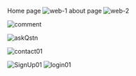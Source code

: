 Home page
![web-1](https://github.com/anuj9631/Forum-website-chatsphere/assets/124524155/dbe4b8f0-72a0-4693-968a-1bfb34e9dd6e)
about page 
![web-2](https://github.com/anuj9631/Forum-website-chatsphere/assets/124524155/137819a7-0df2-46da-9a32-7042022fcfbd)

![comment](https://github.com/anuj9631/Forum-website-chatsphere/assets/124524155/f35ec2cc-4ae7-4b63-9c8f-f8d349ce4cf5)

![askQstn](https://github.com/anuj9631/Forum-website-chatsphere/assets/124524155/60689a4f-8f3e-4d67-be45-ff4e36db4ed0)

![contact01](https://github.com/anuj9631/Forum-website-chatsphere/assets/124524155/4d1ea27c-4710-4e5b-8073-f8844f87c39f)


![SignUp01](https://github.com/anuj9631/Forum-website-chatsphere/assets/124524155/8630c52d-0e1c-44af-a4e0-71bd4587b29d)
![login01](https://github.com/anuj9631/Forum-website-chatsphere/assets/124524155/bf58936a-3b36-4d95-8c4f-09396a058c1a)
